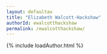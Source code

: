 ```yaml
---
layout: defaultau
title: "Elizabeth Walcott-Hackshaw"
authorId: ewalcotthackshaw
permalink: /ewalcotthackshaw/
---
```

{% include loadAuthor.html %}
<script>
    $(document).ready(function(){
        showAuthorBio('{{ page.authorId }}');
   });
</script>

